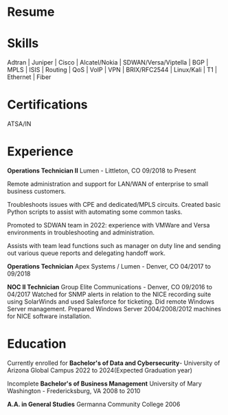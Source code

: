 # Resume


**Skills**
======

Adtran | Juniper | Cisco | Alcatel/Nokia | SDWAN/Versa/Viptella | BGP | MPLS | ISIS | Routing | QoS | VoIP | VPN | BRIX/RFC2544 | Linux/Kali | T1 | Ethernet | Fiber


# **Certifications**

ATSA/IN


# **Experience**

**Operations Technician II** Lumen - Littleton, CO 09/2018 to Present

Remote administration and support for LAN/WAN of enterprise to small business customers. 

Troubleshoots issues with CPE and dedicated/MPLS circuits. Created basic Python scripts to assist with automating some common tasks. 

Promoted to SDWAN team in 2022: experience with VMWare and Versa environments in troubleshooting and administration. 

Assists with team lead functions such as manager on duty line and sending out various queue reports and delegating handoff work.



**Operations Technician** Apex Systems / Lumen - Denver, CO 04/2017 to 09/2018


**NOC II Technician** Group Elite Communications - Denver, CO 09/2016 to 04/2017
Watched for SNMP alerts in relation to the NICE recording suite using SolarWinds and used Salesforce for ticketing. Did remote Windows Server management. Prepared Windows Server 2004/2008/2012 machines for NICE software installation.


# **Education**

Currently enrolled for **Bachelor's of Data and Cybersecurity**- University of Arizona Global Campus 2022 to 2024(Expected Graduation year)

Incomplete **Bachelor's of Business Management** University of Mary Washington - Fredericksburg, VA 2008 to 2010

**A.A. in General Studies** Germanna Community College 2006

